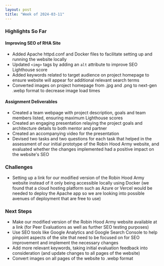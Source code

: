 ```yaml
---
layout: post
title: "Week of 2024-03-11"
---
```


### Highlights So Far

#### Improving SEO of RHA Site

- Added Apache httpd.conf and Docker files to facilitate setting up and running the website locally
- Updated `<img>` tags by adding an `alt` attribute to improve SEO Lighthouse score
- Added keywords related to target audience on project homepage to ensure website will appear for additional relevant search terms
- Converted images on project homepage from .jpg and .png to next-gen .webp format to decrease image load times

#### Assignment Deliverables

- Created a team webpage with project description, goals and team members listed, ensuring maximum Lighthouse scores
- Created an engaging presentation relaying the project goals and architecture details to both mentor and partner
- Created an accompanying video for the presentation
- Devised two tasks and two questions for each task that helped in the assessment of our initial prototype of the Robin Hood Army website, and evaluated whether the changes implemented had a positive impact on the website's SEO

### Challenges

- Setting up a link for our modified version of the Robin Hood Army website instead of it only being accessible locally using Docker (we found that a cloud hosting platform such as Azure or Vercel would be needed to deploy the Apache app so we are looking into possible avenues of deployment that are free to use)

### Next Steps

- Make our modified version of the Robin Hood Army website available at a link (for Peer Evaluations as well as further SEO testing purposes)
- Use SEO tools like Google Analytics and Google Search Console to help pinpoint aspects of the site that need to be focused on for SEO improvement and implement the necessary changes
- Add more relevant keywords, taking initial evaluation feedback into consideration (and update changes to all pages of the website)
- Convert images on all pages of the website to .webp format
